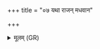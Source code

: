 +++
title = "०७ यथा राजन् मधवान"

+++
<details><summary>मूलम् (GR)</summary>

यथा राजन् मधवान  
त्वं बीजं विरोहसि ।  
एवा त्वम् अस्या निर् भिन्धि  
कुमारं योन्या अधि ॥
</details>